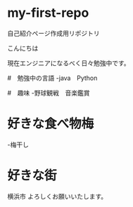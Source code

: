 # my-first-repo
自己紹介ページ作成用リポジトリ

こんにちは

現在エンジニアになるべく日々勉強中です。

#　勉強中の言語
-java　Python

#　趣味
-野球観戦　音楽鑑賞

# 好きな食べ物梅
-梅干し

# 好きな街
横浜市
よろしくお願いいたします。